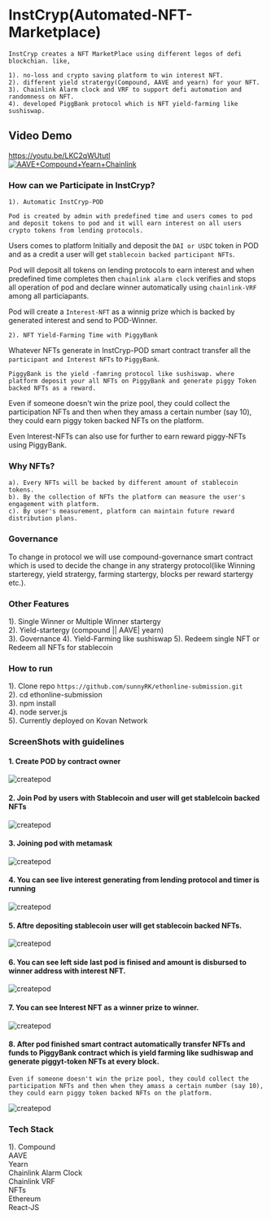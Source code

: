 # InstCryp(Automated-NFT-Marketplace)  

```
InstCryp creates a NFT MarketPlace using different legos of defi blockchian. like,

1). no-loss and crypto saving platform to win interest NFT.  
2). different yield stratergy(Compound, AAVE and yearn) for your NFT.  
3). Chainlink Alarm clock and VRF to support defi automation and randomness on NFT.  
4). developed PiggBank protocol which is NFT yield-farming like sushiswap.   
```
## Video Demo

https://youtu.be/LKC2qWUtutI  
[![AAVE+Compound+Yearn+Chainlink](Screenshots/piggybank2.png)](https://youtu.be/LKC2qWUtutI "InstCryp")

### How can we Participate in InstCryp?  

    1). Automatic InstCryp-POD

`Pod is created by admin with predefined time and users comes to pod and deposit tokens to pod and it will earn interest on all users crypto tokens from lending protocols.`

Users comes to platform Initially and deposit the `DAI or USDC` token in POD and as a credit a user will get `stablecoin backed participant NFTs`. 

Pod will deposit all tokens on lending protocols to earn interest and when predefined time completes then `chainlink alarm clock` verifies and stops all operation of pod and declare winner automatically using `chainlink-VRF` among all particiapants.

Pod will create a `Interest-NFT` as a winnig prize which is backed by generated interest and send to POD-Winner.  
    
    2). NFT Yield-Farming Time with PiggyBank 

Whatever NFTs generate in InstCryp-POD smart contract transfer all the `participant and Interest NFTs` to `PiggyBank`.

`PiggyBank is the yield -famring protocol like sushiswap. where platform deposit your all NFTs on PiggyBank and generate piggy Token backed NFTs as a reward.`

Even if someone doesn't win the prize pool, they could collect the participation NFTs and then when they amass a certain number (say 10), they could earn piggy token backed NFTs on the platform.

Even Interest-NFTs can also use for further to earn reward piggy-NFTs using PiggyBank. 

### Why NFTs?
    a). Every NFTs will be backed by different amount of stablecoin tokens.  
    b). By the collection of NFTs the platform can measure the user's engagement with platform.  
    c). By user's measurement, platform can maintain future reward distribution plans.  

### Governance
To change in protocol we will use compound-governance smart contract which is used to decide the change in any stratergy protocol(like Winning starteregy, yield stratergy, farming startergy, blocks per reward startergy etc.).

### Other Features

1). Single Winner or Multiple Winner startergy  
2). Yield-startergy (compound || AAVE| yearn)  
3). Governance
4). Yield-Farming like sushiswap 
5). Redeem single NFT or Redeem all NFTs for stablecoin

### How to run  
1). Clone repo `https://github.com/sunnyRK/ethonline-submission.git`  
2). cd ethonline-submission  
3). npm install  
4). node server.js  
5). Currently deployed on Kovan Network

### ScreenShots with guidelines


#### 1. Create POD by contract owner 
![createpod](Screenshots/s1.png)  


#### 2. Join Pod by users with Stablecoin and user will get stablelcoin backed NFTs
![createpod](Screenshots/s2.png)


#### 3. Joining pod with metamask 
![createpod](Screenshots/s3.png)


#### 4. You can see live interest generating from lending protocol and timer is running
![createpod](Screenshots/s4.png)


#### 5. Aftre depositing stablecoin user will get stablecoin backed NFTs.
![createpod](Screenshots/s5.png)

#### 6. You can see left side last pod is finised and amount is disbursed to winner address with interest NFT.
![createpod](Screenshots/s6.png)

#### 7. You can see Interest NFT as a winner prize to winner.
![createpod](Screenshots/s7.png)

#### 8. After pod finished smart contract automatically transfer NFTs and funds to PiggyBank contract which is yield farming like sudhiswap and generate piggyt-token NFTs at every block.

`Even if someone doesn't win the prize pool, they could collect the participation NFTs and then when they amass a certain number (say 10), they could earn piggy token backed NFTs on the platform.` 

![createpod](Screenshots/s8.png)

### Tech Stack
1). Compound  
AAVE  
Yearn  
Chainlink Alarm Clock  
Chainlink VRF  
NFTs  
Ethereum  
React-JS  
    






